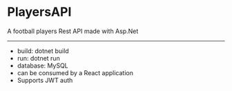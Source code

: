 # PlayersAPI
<p>A football players Rest API made with Asp.Net</p>
<hr>
<ul>
  <li>build: dotnet build</li>
  <li>run: dotnet run</li>
  <li>database: MySQL</li>
  <li>can be consumed by a React application</li>
  <li>Supports JWT auth</li>
</ul>


